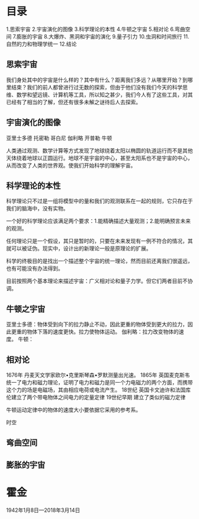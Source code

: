 # 目录
1.思索宇宙
2.宇宙演化的图像
3.科学理论的本性
4.牛顿之宇宙
5.相对论
6.弯曲空间
7.膨胀的宇宙
8.大爆炸、黑洞和宇宙的演化
9.量子引力
10.虫洞和时间旅行
11.自然的力和物理学统一
12.结论

## 思索宇宙
我们身处其中的宇宙是什么样的？其中有什么？距离我们多远？从哪里开始？到哪里结束？我们的前人都曾进行过无数的探索，但由于他们没有我们今天的科学思维、数学和望远镜、计算机等工具，所以知之甚少，我们今人有了这些工具，对其已经有了相当的了解，但还有很多未解之谜待后人去探索。

## 宇宙演化的图像
亚里士多德
托密勒
哥白尼
伽利略
开普勒
牛顿

人类通过观测、数学计算等方式发现了地球绕着太阳以椭圆的轨道运行而不是其他天体绕着地球以正圆运行。地球不是宇宙的中心，甚至太阳系也不是宇宙的中心，从而改变了人类的世界观。使我们开始科学的理解宇宙。
## 科学理论的本性
科学理论只不过是一组将模型中的量和我们的观测联系在一起的规则，它只存在于我们的脑海中，没有实物。

一个好的科学理论应该满足两个要求：1.能精确描述大量观测；2.能明确预言未来的观测。

任何理论只是一个假设，其只是暂时的，只要在未来发现有一例不符合的情况，其就可以被证伪。现实中，设计出的新理论一般是原理论的扩展。

科学的终极目的是找出一个描述整个宇宙的统一理论，然而目前还离我们很遥远，也有可能没有办法得到。

目前按照两个基本理论来描述宇宙：广义相对论和量子力学。但它们两者目前不协调。

## 牛顿之宇宙
亚里士多德：物体受到向下的拉力静止不动，因此更重的物体受到更大的拉力，因此更重的物体下落的速度更快。拉力使物体运动。
伽利略：拉力改变物体的速度。
牛顿：
## 相对论
1676年 丹麦天文学家欧尔•克里斯琴森•罗默测量出光速。
1865年 英国麦克斯韦统一了电力和磁力理论，证明了电力和磁力是同一个力电磁力的两个方面，而携带这个力的场是电磁场，其由相应电荷或电流产生。 
18世纪 英国卡文迪许和法国库伦建立了两个带电物体之间电力的定量定律
19世纪早期 建立了类似的磁力定律

牛顿运动定律中的物体的速度大小要依据它采用的参考系。

时空

## 弯曲空间
## 膨胀的宇宙


# 霍金
1942年1月8日—2018年3月14日
